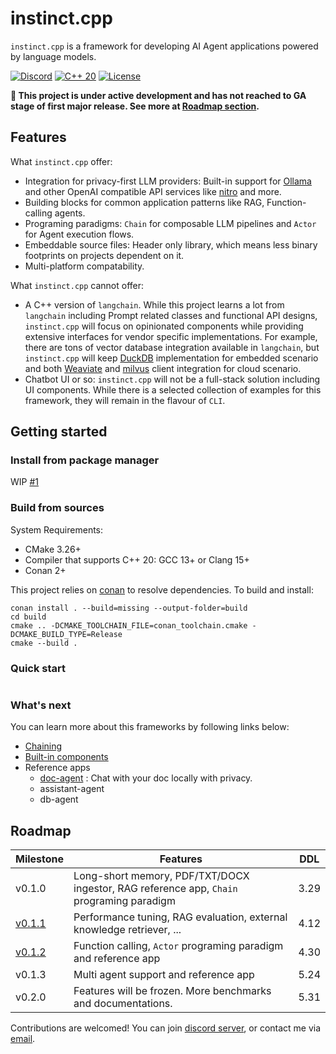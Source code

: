 # instinct.cpp

`instinct.cpp` is a framework for developing AI Agent applications powered by language models.

[![Discord](https://img.shields.io/badge/Discord%20Chat-purple?style=flat-square&logo=discord&logoColor=white&link=https%3A%2F%2Fdiscord.gg%2F5cVnVyh3)](https://discord.gg/5cVnVyh3)   [![C++ 20](https://img.shields.io/badge/C%2B%2B-20-blue?style=flat-square&link=https%3A%2F%2Fen.wikipedia.org%2Fwiki%2FC%252B%252B20)](https://en.wikipedia.org/wiki/C%2B%2B20)    [![License](https://img.shields.io/badge/Apache%20License-2.0-green?style=flat-square&logo=Apache&link=.%2FLICENSE)](./LICENSE)


**🚨 This project is under active development and has not reached to GA stage of first major release. See more at [Roadmap section](#roadmap).**

## Features

What `instinct.cpp` offer:

* Integration for privacy-first LLM providers: Built-in support for [Ollama](https://ollama.com/) and other OpenAI compatible API services like [nitro](https://nitro.jan.ai/) and more.
* Building blocks for common application patterns like RAG, Function-calling agents.
* Programing paradigms: `Chain` for composable LLM pipelines and `Actor` for Agent execution flows.
* Embeddable source files: Header only library, which means less binary footprints on projects dependent on it. 
* Multi-platform compatability.

What `instinct.cpp` cannot offer:

* A C++ version of `langchain`. While this project learns a lot from `langchain` including Prompt related classes and functional API designs, `instinct.cpp` will focus on opinionated components while providing extensive interfaces for vendor specific implementations. For example, there are tons of vector database integration available in `langchain`, but `instinct.cpp` will keep [DuckDB](https://duckdb.org/) implementation for embedded scenario and both [Weaviate](https://github.com/weaviate/weaviate) and [milvus](https://milvus.io/) client integration for cloud scenario.
* Chatbot UI or so: `instinct.cpp` will not be a full-stack solution including UI components. While there is a selected collection of examples for this framework, they will remain in the flavour of `CLI`.

## Getting started

### Install from package manager

WIP [#1](https://github.com/RobinQu/instinct.cpp/issues/1)

### Build from sources

System Requirements: 

* CMake 3.26+
* Compiler that supports C++ 20: GCC 13+ or Clang 15+
* Conan 2+

This project relies on [conan](https://conan.io/) to resolve dependencies. To build and install:

```shell
conan install . --build=missing --output-folder=build
cd build
cmake .. -DCMAKE_TOOLCHAIN_FILE=conan_toolchain.cmake -DCMAKE_BUILD_TYPE=Release
cmake --build .
```


### Quick start

```c++

```

### What's next

You can learn more about this frameworks by following links below:

* [Chaining](docs/chaining.md)
* [Built-in components](docs/components.md) 
* Reference apps
  * [doc-agent](./modules/instinct-examples/doc-agent) : Chat with your doc locally with privacy.
  * assistant-agent
  * db-agent


## Roadmap

| Milestone                                                     | Features                                                                                 | DDL  |
|---------------------------------------------------------------|------------------------------------------------------------------------------------------|------|
| v0.1.0                                                        | Long-short memory, PDF/TXT/DOCX ingestor, RAG reference app, `Chain` programing paradigm | 3.29 |
| [v0.1.1](https://github.com/RobinQu/instinct.cpp/milestone/1) | Performance tuning, RAG evaluation, external knowledge retriever, ...                    | 4.12 |
| [v0.1.2](https://github.com/RobinQu/instinct.cpp/milestone/2) | Function calling, `Actor` programing paradigm and reference app                          | 4.30 |
| v0.1.3                                                        | Multi agent support and reference app                                                    | 5.24 |
| v0.2.0                                                        | Features will be frozen. More benchmarks and documentations.                             | 5.31 |


Contributions are welcomed! You can join [discord server](https://discord.gg/5cVnVyh3), or contact me via [email](mailto:robinqu@gmail.com).